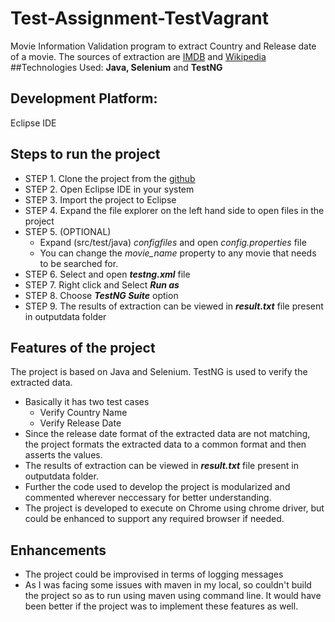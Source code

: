 # Test-Assignment-TestVagrant
Movie Information Validation program to extract Country and Release date of a movie.
The sources of extraction are [IMDB](https://www.imdb.com/) and [Wikipedia](https://en.wikipedia.org/)
##Technologies Used:
__**Java, Selenium**__ and __**TestNG**__
## Development Platform:
Eclipse IDE
## Steps to run the project
- STEP 1. Clone the project from the [github](https://github.com/tejasabhi8/Test-Assignment-TestVagrant.git)
- STEP 2. Open Eclipse IDE in your system
- STEP 3. Import the project to Eclipse
- STEP 4. Expand the file explorer on the left hand side to open files in the project
- STEP 5. (OPTIONAL) 
    - Expand (src/test/java) *_configfiles_* and open *_config.properties_* file
    - You can change the _movie_name_ property to any movie that needs to be searched for.
- STEP 6. Select and open **_testng.xml_** file
- STEP 7. Right click and Select _**Run as**_
- STEP 8. Choose **_TestNG Suite_** option
- STEP 9. The results of extraction can be viewed in **_result.txt_** file present in outputdata folder

## Features of the project
The project is based on Java and Selenium. TestNG is used to verify the extracted data.
- Basically it has two test cases
  - Verify Country Name
  - Verify Release Date
- Since the release date format of the extracted data are not matching, the project formats the extracted data to a common format and then asserts the values.
- The results of extraction can be viewed in **_result.txt_** file present in outputdata folder.
- Further the code used to develop the project is modularized and commented wherever neccessary for better understanding.
- The project is developed to execute on Chrome using chrome driver, but could be enhanced to support any required browser if needed.

## Enhancements
- The project could be improvised in terms of logging messages
-  As I was facing some issues with maven in my local, so couldn't build the project so as to run using maven using command line. It would have been better if the project was to implement these features as well.
